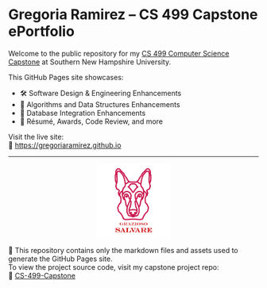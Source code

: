 # Gregoria Ramirez – CS 499 Capstone ePortfolio

Welcome to the public repository for my [CS 499 Computer Science Capstone](https://gregoriaramirez.github.io) at Southern New Hampshire University.

This GitHub Pages site showcases:
- 🛠️ Software Design & Engineering Enhancements
- 🧠 Algorithms and Data Structures Enhancements
- 💾 Database Integration Enhancements
- 📄 Résumé, Awards, Code Review, and more

Visit the live site:  
🔗 https://gregoriaramirez.github.io

---
<p align="center">
  <img src="assets/Grazioso%20Salvare%20Logo.png" alt="Grazioso Salvare Logo" width="150"/>
</p>

📁 This repository contains only the markdown files and assets used to generate the GitHub Pages site.  
To view the project source code, visit my capstone project repo:  
🔗 [CS-499-Capstone](https://github.com/GregoriaRamirez/CS-499-Capstone)
